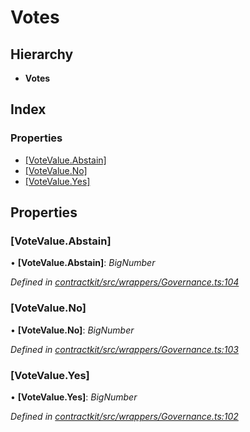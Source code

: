 # Votes

## Hierarchy

* **Votes**

## Index

### Properties

* [\[VoteValue.Abstain\]](_wrappers_governance_.votes.md#[votevalue.abstain])
* [\[VoteValue.No\]](_wrappers_governance_.votes.md#[votevalue.no])
* [\[VoteValue.Yes\]](_wrappers_governance_.votes.md#[votevalue.yes])

## Properties

### \[VoteValue.Abstain\]

• **\[VoteValue.Abstain\]**: _BigNumber_

_Defined in_ [_contractkit/src/wrappers/Governance.ts:104_](https://github.com/celo-org/celo-monorepo/blob/master/packages/contractkit/src/wrappers/Governance.ts#L104)

### \[VoteValue.No\]

• **\[VoteValue.No\]**: _BigNumber_

_Defined in_ [_contractkit/src/wrappers/Governance.ts:103_](https://github.com/celo-org/celo-monorepo/blob/master/packages/contractkit/src/wrappers/Governance.ts#L103)

### \[VoteValue.Yes\]

• **\[VoteValue.Yes\]**: _BigNumber_

_Defined in_ [_contractkit/src/wrappers/Governance.ts:102_](https://github.com/celo-org/celo-monorepo/blob/master/packages/contractkit/src/wrappers/Governance.ts#L102)

